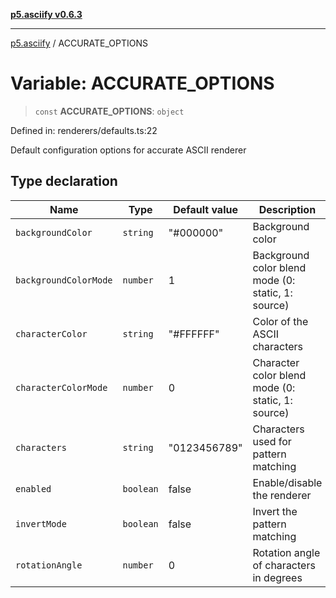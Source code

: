 [**p5.asciify v0.6.3**](../README.md)

***

[p5.asciify](../globals.md) / ACCURATE\_OPTIONS

# Variable: ACCURATE\_OPTIONS

> `const` **ACCURATE\_OPTIONS**: `object`

Defined in: renderers/defaults.ts:22

Default configuration options for accurate ASCII renderer

## Type declaration

| Name | Type | Default value | Description | Defined in |
| ------ | ------ | ------ | ------ | ------ |
| <a id="backgroundcolor"></a> `backgroundColor` | `string` | "#000000" | Background color | renderers/defaults.ts:32 |
| <a id="backgroundcolormode"></a> `backgroundColorMode` | `number` | 1 | Background color blend mode (0: static, 1: source) | renderers/defaults.ts:34 |
| <a id="charactercolor"></a> `characterColor` | `string` | "#FFFFFF" | Color of the ASCII characters | renderers/defaults.ts:28 |
| <a id="charactercolormode"></a> `characterColorMode` | `number` | 0 | Character color blend mode (0: static, 1: source) | renderers/defaults.ts:30 |
| <a id="characters"></a> `characters` | `string` | "0123456789" | Characters used for pattern matching | renderers/defaults.ts:26 |
| <a id="enabled"></a> `enabled` | `boolean` | false | Enable/disable the renderer | renderers/defaults.ts:24 |
| <a id="invertmode"></a> `invertMode` | `boolean` | false | Invert the pattern matching | renderers/defaults.ts:36 |
| <a id="rotationangle"></a> `rotationAngle` | `number` | 0 | Rotation angle of characters in degrees | renderers/defaults.ts:38 |
